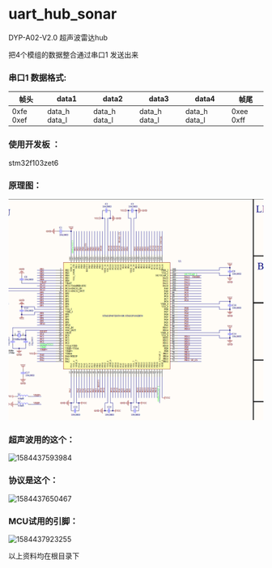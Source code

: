 # uart_hub_sonar

DYP-A02-V2.0 超声波雷达hub



把4个模组的数据整合通过串口1 发送出来



### **串口1 数据格式:**

| 帧头      | data1         | data2         | data3         | data4         | 帧尾      |
| --------- | ------------- | ------------- | ------------- | ------------- | --------- |
| 0xfe 0xef | data_h data_l | data_h data_l | data_h data_l | data_h data_l | 0xee 0xff |

### **使用开发板 ：**

stm32f103zet6

### **原理图：**

![1584437786661](https://github.com/jinmenglei/uart_hub_sonar/blob/master/res/1584437786661.png)

### **超声波用的这个：**

![1584437593984](E:\uart\uart_hub_sonar\res\1584437593984.png)

### **协议是这个：**

![1584437650467](E:\uart\uart_hub_sonar\res\1584437650467.png)

### **MCU试用的引脚：**

![1584437923255](E:\uart\uart_hub_sonar\res\1584437923255.png)

以上资料均在根目录下
